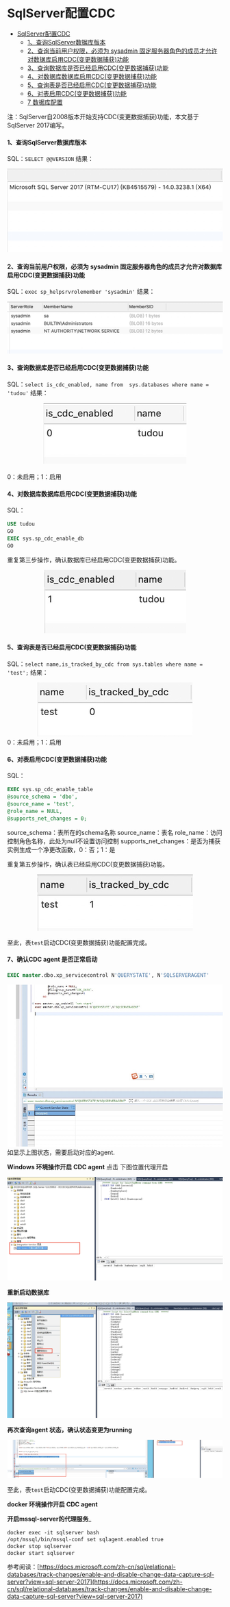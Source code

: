 # SqlServer配置CDC
<!-- TOC -->

- [SqlServer配置CDC](#sqlserver配置cdc)
    - [1、查询SqlServer数据库版本](#1查询sqlserver数据库版本)
    - [2、查询当前用户权限，必须为 sysadmin 固定服务器角色的成员才允许对数据库启用CDC(变更数据捕获)功能](#2查询当前用户权限必须为 sysadmin 固定服务器角色的成员才允许对数据库启用cdc变更数据捕获功能)
    - [3、查询数据库是否已经启用CDC(变更数据捕获)功能](#3查询数据库是否已经启用cdc变更数据捕获功能)
    - [4、对数据库数据库启用CDC(变更数据捕获)功能](#4对数据库数据库启用cdc变更数据捕获功能)
    - [5、查询表是否已经启用CDC(变更数据捕获)功能](#5查询表是否已经启用cdc变更数据捕获功能)
    - [6、对表启用CDC(变更数据捕获)功能](#6对表启用cdc变更数据捕获功能)
    - [7 数据库配置](#7-数据库配置)

注：SqlServer自2008版本开始支持CDC(变更数据捕获)功能，本文基于SqlServer 2017编写。

<!-- /TOC -->

#### 1、查询SqlServer数据库版本
SQL：`SELECT @@VERSION`
结果：
<div align=center>
  <img src="../../images/SqlserverCDC/Sqlserver1.png" />
</div>


#### 2、查询当前用户权限，必须为 sysadmin 固定服务器角色的成员才允许对数据库启用CDC(变更数据捕获)功能
SQL：`exec sp_helpsrvrolemember 'sysadmin'`
结果：
<div align=center>
<img src="../../images/SqlserverCDC/Sqlserver2.png" />
</div>


#### 3、查询数据库是否已经启用CDC(变更数据捕获)功能
SQL：`select is_cdc_enabled, name from  sys.databases where name = 'tudou'`
结果：
<div align=center>
<img src="../../images/SqlserverCDC/Sqlserver3.png" />
</div>
<br/>
0：未启用；1：启用


#### 4、对数据库数据库启用CDC(变更数据捕获)功能
SQL：
```sql
USE tudou  
GO  
EXEC sys.sp_cdc_enable_db  
GO  
```


重复第三步操作，确认数据库已经启用CDC(变更数据捕获)功能。

<div align=center>
<img src="../../images/SqlserverCDC/Sqlserver4.png" />
</div>


#### 5、查询表是否已经启用CDC(变更数据捕获)功能
SQL：`select name,is_tracked_by_cdc from sys.tables where name = 'test';`
结果：
<div align=center>
<img src="../../images/SqlserverCDC/Sqlserver5.png" />
</div>
0：未启用；1：启用


#### 6、对表启用CDC(变更数据捕获)功能    
SQL：
```sql
EXEC sys.sp_cdc_enable_table 
@source_schema = 'dbo', 
@source_name = 'test', 
@role_name = NULL, 
@supports_net_changes = 0;
```
source_schema：表所在的schema名称
source_name：表名
role_name：访问控制角色名称，此处为null不设置访问控制
supports_net_changes：是否为捕获实例生成一个净更改函数，0：否；1：是


重复第五步操作，确认表已经启用CDC(变更数据捕获)功能。
<div align=center>
<img src="../../images/SqlserverCDC/Sqlserver6.png" />
</div>

至此，表`test`启动CDC(变更数据捕获)功能配置完成。

#### 7、确认CDC agent 是否正常启动
```sql
EXEC master.dbo.xp_servicecontrol N'QUERYSTATE', N'SQLSERVERAGENT'
```
<div align=center>
<img src="../../images/SqlserverCDC/Sqlserver16.png" />
</div>
如显示上图状态，需要启动对应的agent.

**Windows 环境操作开启 CDC agent**
点击 下图位置代理开启
<div align=center>
<img src="../../images/SqlserverCDC/Sqlserver17.png" />
</div>

**重新启动数据库**
<div align=center>
<img src="../../images/SqlserverCDC/Sqlserver18.png" />
</div>

**再次查询agent 状态，确认状态变更为running**
<div align=center>
<img src="../../images/SqlserverCDC/Sqlserver19.png" />
</div>

至此，表`test`启动CDC(变更数据捕获)功能配置完成。

**docker 环境操作开启 CDC agent**

**开启mssql-server的代理服务**_
```shell
docker exec -it sqlserver bash
/opt/mssql/bin/mssql-conf set sqlagent.enabled true
docker stop sqlserver
docker start sqlserver
```

参考阅读：[https://docs.microsoft.com/zh-cn/sql/relational-databases/track-changes/enable-and-disable-change-data-capture-sql-server?view=sql-server-2017](https://docs.microsoft.com/zh-cn/sql/relational-databases/track-changes/enable-and-disable-change-data-capture-sql-server?view=sql-server-2017)
